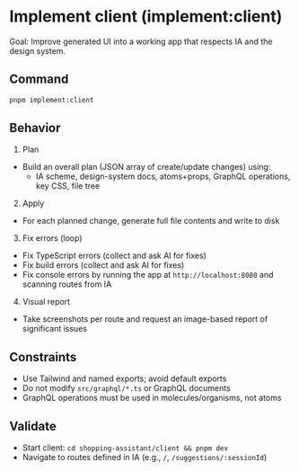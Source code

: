 # Implement client (implement:client)

Goal: Improve generated UI into a working app that respects IA and the design system.

## Command

```bash
pnpm implement:client
```

## Behavior

1. Plan

- Build an overall plan (JSON array of create/update changes) using:
  - IA scheme, design-system docs, atoms+props, GraphQL operations, key CSS, file tree

2. Apply

- For each planned change, generate full file contents and write to disk

3. Fix errors (loop)

- Fix TypeScript errors (collect and ask AI for fixes)
- Fix build errors (collect and ask AI for fixes)
- Fix console errors by running the app at `http://localhost:8080` and scanning routes from IA

4. Visual report

- Take screenshots per route and request an image-based report of significant issues

## Constraints

- Use Tailwind and named exports; avoid default exports
- Do not modify `src/graphql/*.ts` or GraphQL documents
- GraphQL operations must be used in molecules/organisms, not atoms

## Validate

- Start client: `cd shopping-assistant/client && pnpm dev`
- Navigate to routes defined in IA (e.g., `/`, `/suggestions/:sessionId`)

